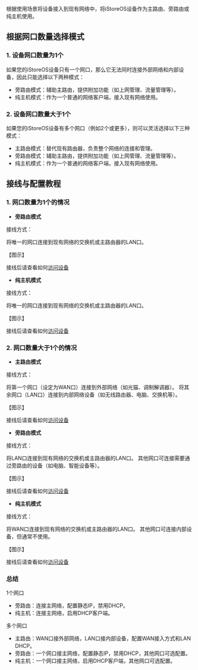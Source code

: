 根据使用场景将设备接入到现有网络中，将iStoreOS设备作为主路由、旁路由或纯主机使用。

## 根据网口数量选择模式

### 1. 设备网口数量为1个

如果您的iStoreOS设备只有一个网口，那么它无法同时连接外部网络和内部设备，因此只能选择以下两种模式：

- 旁路由模式：辅助主路由，提供附加功能（如上网管理、流量管理等）。
- 纯主机模式：作为一个普通的网络客户端，接入现有网络使用。

### 2. 设备网口数量大于1个

如果您的iStoreOS设备有多个网口（例如2个或更多），则可以灵活选择以下三种模式：

- 主路由模式：替代现有路由器，负责整个网络的连接和管理。
- 旁路由模式：辅助主路由，提供附加功能（如上网管理、流量管理等）。
- 纯主机模式：作为一个普通的网络客户端，接入现有网络使用。

## 接线与配置教程

### 1. 网口数量为1个的情况

- **旁路由模式**

接线方式：

将唯一的网口连接到现有网络的交换机或主路由器的LAN口。

【图示】

接线后请查看如何[访问设备](/zh/guide/istoreos/network/check_connection.html)

- **纯主机模式**

接线方式：

将唯一的网口连接到现有网络的交换机或主路由器的LAN口。

【图示】

接线后请查看如何[访问设备](/zh/guide/istoreos/network/check_connection.html)

### 2. 网口数量大于1个的情况

- **主路由模式**

接线方式：

将第一个网口（设定为WAN口）连接到外部网络（如光猫、调制解调器）。
将其余网口（LAN口）连接到内部网络设备（如无线路由器、电脑、交换机等）。

【图示】

接线后请查看如何[访问设备](/zh/guide/istoreos/network/check_connection.html)

- **旁路由模式**

接线方式：

将LAN口连接到现有网络的交换机或主路由器的LAN口。
其他网口可连接需要通过旁路由的设备（如电脑、智能设备等）。

【图示】

接线后请查看如何[访问设备](/zh/guide/istoreos/network/check_connection.html)

- **纯主机模式**

接线方式：

将WAN口连接到现有网络的交换机或主路由器的LAN口。
其他网口可连接内部设备，但通常不使用。

【图示】

接线后请查看如何[访问设备](/zh/guide/istoreos/network/check_connection.html)

### 总结

1个网口

- 旁路由：连接主网络，配置静态IP，禁用DHCP。
- 纯主机：连接主网络，启用DHCP客户端。

多个网口

- 主路由：WAN口接外部网络，LAN口接内部设备，配置WAN接入方式和LAN DHCP。
- 旁路由：一个网口接主网络，配置静态IP，禁用DHCP，其他网口可选配置。
- 纯主机：一个网口接主网络，启用DHCP客户端，其他网口可选配置。